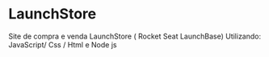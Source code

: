 # LaunchStore
Site de compra e venda LaunchStore ( Rocket Seat LaunchBase) Utilizando: JavaScript/ Css / Html e Node js
